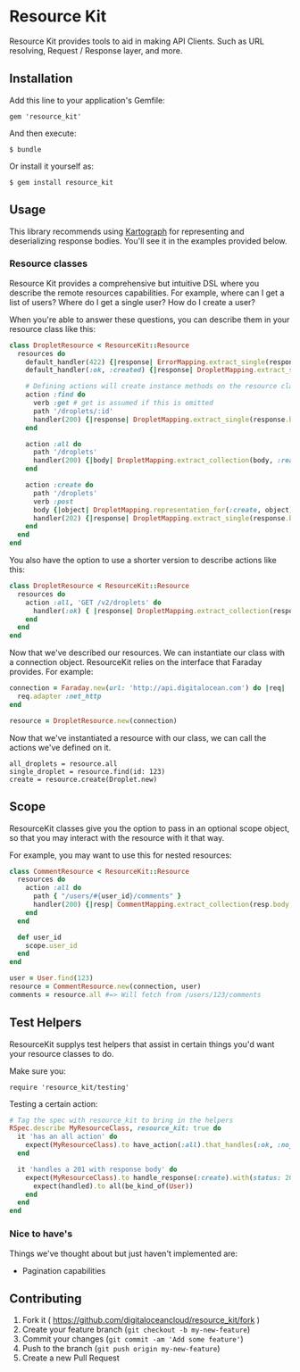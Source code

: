 # Resource Kit

Resource Kit provides tools to aid in making API Clients. Such as URL resolving, Request / Response layer, and more.

## Installation

Add this line to your application's Gemfile:

    gem 'resource_kit'

And then execute:

    $ bundle

Or install it yourself as:

    $ gem install resource_kit

## Usage

This library recommends using [Kartograph](http://github.com/digitaloceancloud/kartograph) for representing and deserializing response bodies.
You'll see it in the examples provided below.

### Resource classes

Resource Kit provides a comprehensive but intuitive DSL where you describe the remote resources capabilities.
For example, where can I get a list of users? Where do I get a single user? How do I create a user?

When you're able to answer these questions, you can describe them in your resource class like this:

```ruby
class DropletResource < ResourceKit::Resource
  resources do
    default_handler(422) {|response| ErrorMapping.extract_single(response.body, :read) }
    default_handler(:ok, :created) {|response| DropletMapping.extract_single(response.body, :read) }

    # Defining actions will create instance methods on the resource class to call them.
    action :find do
      verb :get # get is assumed if this is omitted
      path '/droplets/:id'
      handler(200) {|response| DropletMapping.extract_single(response.body, :read) }
    end

    action :all do
      path '/droplets'
      handler(200) {|body| DropletMapping.extract_collection(body, :read) }
    end

    action :create do
      path '/droplets'
      verb :post
      body {|object| DropletMapping.representation_for(:create, object) } # Generate a response body from a passed object
      handler(202) {|response| DropletMapping.extract_single(response.body, :read) }
    end
  end
end
```

You also have the option to use a shorter version to describe actions like this:

```ruby
class DropletResource < ResourceKit::Resource
  resources do
    action :all, 'GET /v2/droplets' do
      handler(:ok) { |response| DropletMapping.extract_collection(response.body, :read) }
    end
  end
end
```

Now that we've described our resources. We can instantiate our class with a connection object. ResourceKit relies on the interface that Faraday provides. For example:

```ruby
connection = Faraday.new(url: 'http://api.digitalocean.com') do |req|
  req.adapter :net_http
end

resource = DropletResource.new(connection)
```

Now that we've instantiated a resource with our class, we can call the actions we've defined on it.

```
all_droplets = resource.all
single_droplet = resource.find(id: 123)
create = resource.create(Droplet.new)
```

## Scope

ResourceKit classes give you the option to pass in an optional scope object, so that you may interact with the resource with it that way.

For example, you may want to use this for nested resources:

```ruby
class CommentResource < ResourceKit::Resource
  resources do
    action :all do
      path { "/users/#{user_id}/comments" }
      handler(200) {|resp| CommentMapping.extract_collection(resp.body, :read) }
    end
  end

  def user_id
    scope.user_id
  end
end

user = User.find(123)
resource = CommentResource.new(connection, user)
comments = resource.all #=> Will fetch from /users/123/comments
```

## Test Helpers

ResourceKit supplys test helpers that assist in certain things you'd want your resource classes to do.

Make sure you:

    require 'resource_kit/testing'

Testing a certain action:

```ruby
# Tag the spec with resource_kit to bring in the helpers
RSpec.describe MyResourceClass, resource_kit: true do
  it 'has an all action' do
    expect(MyResourceClass).to have_action(:all).that_handles(:ok, :no_content).at_path('/users')
  end

  it 'handles a 201 with response body' do
    expect(MyResourceClass).to handle_response(:create).with(status: 201, body: '{"users":[]}') do |handled|
      expect(handled).to all(be_kind_of(User))
    end
  end
end
```

### Nice to have's

Things we've thought about but just haven't implemented are:

* Pagination capabilities


## Contributing

1. Fork it ( https://github.com/digitaloceancloud/resource_kit/fork )
2. Create your feature branch (`git checkout -b my-new-feature`)
3. Commit your changes (`git commit -am 'Add some feature'`)
4. Push to the branch (`git push origin my-new-feature`)
5. Create a new Pull Request
